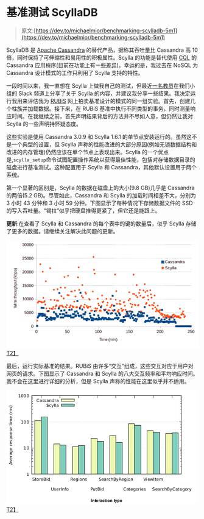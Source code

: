 # 基准测试 ScyllaDB

> 原文:[https://dev.to/michaelmior/benchmarking-scylladb-5m1](https://dev.to/michaelmior/benchmarking-scylladb-5m1)

ScyllaDB 是 [Apache Cassandra](https://cassandra.apache.org/) 的替代产品，据称其吞吐量比 Cassandra 高 10 倍，同时保持了可伸缩性和易用性的积极属性。Scylla 的功能是替代使用 [CQL](https://docs.datastax.com/en/cql/3.1/index.html) 的 Cassandra 应用程序(目前在功能上有一些[差异](http://www.scylladb.com/technology/status/))。幸运的是，我过去在 NoSQL 为 Cassandra 设计模式的工作只利用了 Scylla 支持的特性。

一段时间以来，我一直想在 Scylla 上做我自己的测试，但最近[一名教员](https://cs.uwaterloo.ca/~jimmylin/)在我们小组的 Slack 频道上分享了关于 Scylla 的内容，并建议我分享一些结果。我决定运行我用来评估我为 [RUBiS](http://rubis.ow2.org/) 网上拍卖基准设计的模式的同一组实验。首先，创建几个柱族并加载数据。接下来，在 RUBiS 基准中执行不同类型的事务，同时测量响应时间。在我继续之前，首先声明结果背后的方法并不尽如人意，但仍然让我对 Scylla 的一些声明持怀疑态度。

这些实验是使用 Cassandra 3.0.9 和 Scylla 1.6.1 的单节点安装运行的。虽然这不是一个典型的设置，但 Scylla 声称的性能改进的大部分原因(例如无锁数据结构和改进的内存管理)仍然应该在单个节点上表现出来。Scylla 的一个优点是,`scylla_setup`命令试图配置操作系统以获得最佳性能，包括对存储数据目录的磁盘进行基准测试。这种配置用于 Scylla 和 Cassandra，其他默认设置用于两个系统。

第一个显著的区别是，Scylla 的数据在磁盘上的大小(9.8 GB)几乎是 Cassandra 的两倍(5.2 GB)。尽管如此，Cassandra 和 Scylla 的加载时间相差不大，分别为 3 小时 43 分钟和 3 小时 59 分钟。下图显示了每种情况下存储数据文件的 SSD 的写入吞吐量。“锡拉”似乎把硬盘推得更紧了，但它还是能跟上。

**更新**:在查看了 Scylla 和 Cassandra 的每个表中的键的数量后，似乎 Scylla 存储了更多的数据。请继续关注解决此问题的更新。

[![Write throughput while loading](img/551c004b21c0518556195b3a885047a2.png)T2】](https://res.cloudinary.com/practicaldev/image/fetch/s--2ePvM8BR--/c_limit%2Cf_auto%2Cfl_progressive%2Cq_auto%2Cw_880/https://michael.mior.ca/blog/scylladb-benchmarks/write-throughput.png)

最后，运行实际基准的结果。RUBiS 由许多“交互”组成，这些交互对应于用户对网页的请求。下图显示了 Cassandra 和 Scylla 的八大交互频率和平均响应时间。我不会在这里进行详细的分析，但是 Scylla 声称的性能在这里似乎并不适用。

[![RUBiS benchmark comparison](img/51bfdd55a5131b11fb81324a2be6466e.png)T2】](https://res.cloudinary.com/practicaldev/image/fetch/s--UAO97XNN--/c_limit%2Cf_auto%2Cfl_progressive%2Cq_auto%2Cw_880/https://michael.mior.ca/blog/scylladb-benchmarks/compare.png)